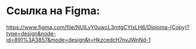 # Ссылка на Figma: 
https://www.figma.com/file/NUILyY0uwcL3mtgCYlxLH6/Diploma-(Copy)?type=design&node-id=891%3A3857&mode=design&t=HkzcedcH7nvJWnNd-1